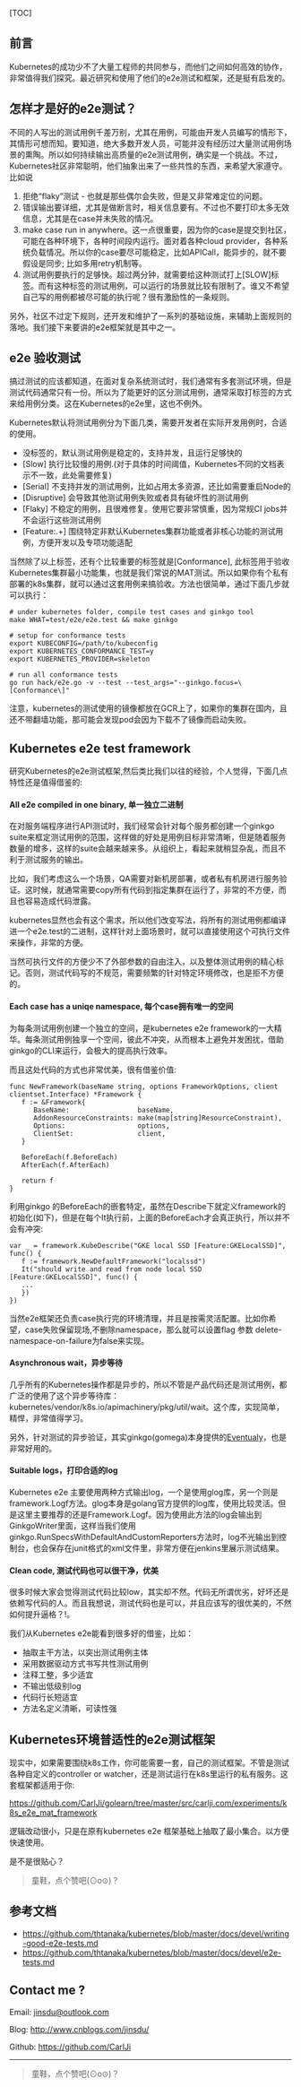 [TOC]

## 前言

Kubernetes的成功少不了大量工程师的共同参与，而他们之间如何高效的协作，非常值得我们探究。最近研究和使用了他们的e2e测试和框架，还是挺有启发的。

## 怎样才是好的e2e测试？

不同的人写出的测试用例千差万别，尤其在用例，可能由开发人员编写的情形下，其情形可想而知。要知道，绝大多数开发人员，可能并没有经历过大量测试用例场景的熏陶。所以如何持续输出高质量的e2e测试用例，确实是一个挑战。不过，Kubernetes社区非常聪明，他们抽象出来了一些共性的东西，来希望大家遵守。比如说

1. 拒绝“flaky”测试 - 也就是那些偶尔会失败，但是又非常难定位的问题。
2. 错误输出要详细，尤其是做断言时，相关信息要有。不过也不要打印太多无效信息，尤其是在case并未失败的情况。
3. make case run in anywhere。这一点很重要，因为你的case是提交到社区，可能在各种环境下，各种时间段内运行。面对着各种cloud provider，各种系统负载情况。所以你的case要尽可能稳定，比如APICall，能异步的，就不要假设是同步; 比如多用retry机制等。
4. 测试用例要执行的足够快。超过两分钟，就需要给这种测试打上[SLOW]标签。而有这种标签的测试用例，可以运行的场景就比较有限制了。谁又不希望自己写的用例都被尽可能的执行呢？很有激励性的一条规则。

另外，社区不过定下规则，还开发和维护了一系列的基础设施，来辅助上面规则的落地。我们接下来要讲的e2e框架就是其中之一。

## e2e 验收测试

搞过测试的应该都知道，在面对复杂系统测试时，我们通常有多套测试环境，但是测试代码通常只有一份。所以为了能更好的区分测试用例，通常采取打标签的方式来给用例分类。这在Kubernetes的e2e里，这也不例外。

Kubernetes默认将测试用例分为下面几类，需要开发者在实际开发用例时，合适的使用。

- 没标签的，默认测试用例是稳定的，支持并发，且运行足够快的
- [Slow] 执行比较慢的用例.(对于具体的时间阈值，Kubernetes不同的文档表示不一致，此处需要修复)
- [Serial] 不支持并发的测试用例，比如占用太多资源，还比如需要重启Node的
- [Disruptive] 会导致其他测试用例失败或者具有破坏性的测试用例
- [Flaky] 不稳定的用例，且很难修复。使用它要非常慎重，因为常规CI jobs并不会运行这些测试用例
- [Feature:.+] 围绕特定非默认Kubernetes集群功能或者非核心功能的测试用例，方便开发以及专项功能适配

当然除了以上标签，还有个比较重要的标签就是[Conformance], 此标签用于验收Kubernetes集群最小功能集，也就是我们常说的MAT测试。所以如果你有个私有部署的k8s集群，就可以通过这套用例来搞验收。方法也很简单，通过下面几步就可以执行：

```
# under kubernetes folder, compile test cases and ginkgo tool
make WHAT=test/e2e/e2e.test && make ginkgo

# setup for conformance tests
export KUBECONFIG=/path/to/kubeconfig
export KUBERNETES_CONFORMANCE_TEST=y
export KUBERNETES_PROVIDER=skeleton

# run all conformance tests
go run hack/e2e.go -v --test --test_args="--ginkgo.focus=\[Conformance\]"
```

注意，kubernetes的测试使用的镜像都放在GCR上了，如果你的集群在国内，且还不带翻墙功能，那可能会发现pod会因为下载不了镜像而启动失败。

## Kubernetes e2e test framework

研究Kubernetes的e2e测试框架,然后类比我们以往的经验，个人觉得，下面几点特性还是值得借鉴的:

#### All e2e compiled in one binary, 单一独立二进制

在对服务端程序进行API测试时，我们经常会针对每个服务都创建一个ginkgo suite来框定测试用例的范围，这样做的好处是用例目标非常清晰，但是随着服务数量的增多，这样的suite会越来越来多。从组织上，看起来就稍显杂乱，而且不利于测试服务的输出。

比如，我们考虑这么一个场景，QA需要对新机房部署，或者私有机房进行服务验证。这时候，就通常需要copy所有代码到指定集群在运行了，非常的不方便，而且也容易造成代码泄露。

kubernetes显然也会有这个需求，所以他们改变写法，将所有的测试用例都编译进一个e2e.test的二进制，这样针对上面场景时，就可以直接使用这个可执行文件来操作，非常的方便。

当然可执行文件的方便少不了外部参数的自由注入，以及整体测试用例的精心标记。否则，测试代码写的不规范，需要频繁的针对特定环境修改，也是拒不方便的。

#### Each case has a uniqe namespace, 每个case拥有唯一的空间

为每条测试用例创建一个独立的空间，是kubernetes e2e framework的一大精华。每条测试用例独享一个空间，彼此不冲突，从而根本上避免并发困扰，借助ginkgo的CLI来运行，会极大的提高执行效率。

而且这处代码的方式也非常优美，很有借鉴价值:

```
func NewFramework(baseName string, options FrameworkOptions, client clientset.Interface) *Framework {
   f := &Framework{
      BaseName:                 baseName,
      AddonResourceConstraints: make(map[string]ResourceConstraint),
      Options:                  options,
      ClientSet:                client,
   }

   BeforeEach(f.BeforeEach)
   AfterEach(f.AfterEach)

   return f
}
```

利用ginkgo 的BeforeEach的嵌套特定，虽然在Describe下就定义framework的初始化(如下)，但是在每个It执行前，上面的BeforeEach才会真正执行，所以并不会有冲突:

```
var _ = framework.KubeDescribe("GKE local SSD [Feature:GKELocalSSD]", func() {
   f := framework.NewDefaultFramework("localssd")
   It("should write and read from node local SSD [Feature:GKELocalSSD]", func() {
   ...
   })
})
```

当然e2e框架还负责case执行完的环境清理，并且是按需灵活配置。比如你希望，case失败保留现场,不删除namespace，那么就可以设置flag 参数 delete-namespace-on-failure为false来实现。

#### Asynchronous wait，异步等待

几乎所有的Kubernetes操作都是异步的，所以不管是产品代码还是测试用例，都广泛的使用了这个异步等待库：kubernetes/vendor/k8s.io/apimachinery/pkg/util/wait。这个库，实现简单，精悍，非常值得学习。

另外，针对测试的异步验证，其实ginkgo(gomega)本身提供的[Eventualy](http://onsi.github.io/gomega/#making-asynchronous-assertions)，也是非常好用的。

#### Suitable logs，打印合适的log

Kubernetes e2e 主要使用两种方式输出log，一个是使用glog库，另一个则是framework.Logf方法。glog本身是golang官方提供的log库，使用比较灵活。但是这里主要推荐的还是Framework.Logf。因为使用此方法的log会输出到GinkgoWriter里面，这样当我们使用ginkgo.RunSpecsWithDefaultAndCustomReporters方法时，log不光输出到控制台，也会保存在junit格式的xml文件里，非常方便在jenkins里展示测试结果。

#### Clean code, 测试代码也可以很干净，优美

很多时候大家会觉得测试代码比较low，其实却不然。代码无所谓优劣，好坏还是依赖写代码的人。而且我想说，测试代码也是可以，并且应该写的很优美的，不然如何提升逼格？!。

我们从Kubernetes e2e能看到很多好的借鉴，比如：

- 抽取主干方法，以突出测试用例主体
- 采用数据驱动方式书写共性测试用例
- 注释工整，多少适宜
- 不输出低级别log
- 代码行长短适宜
- 方法名定义清晰，可读性强

## Kubernetes环境普适性的e2e测试框架

现实中，如果需要围绕k8s工作，你可能需要一套，自己的测试框架。不管是测试各种自定义的controller or watcher，还是测试运行在k8s里运行的私有服务。这套框架都适用于你:

https://github.com/CarlJi/golearn/tree/master/src/carlji.com/experiments/k8s_e2e_mat_framework

逻辑改动很小，只是在原有kubernetes e2e 框架基础上抽取了最小集合。以方便快速使用。

是不是很贴心？



> 童鞋，点个赞吧(⊙o⊙)？


## 参考文档

- https://github.com/thtanaka/kubernetes/blob/master/docs/devel/writing-good-e2e-tests.md
- https://github.com/thtanaka/kubernetes/blob/master/docs/devel/e2e-tests.md

## Contact me ?

Email: jinsdu@outlook.com

Blog: <http://www.cnblogs.com/jinsdu/>

Github: <https://github.com/CarlJi>

------

> 童鞋，点个赞吧(⊙o⊙)？